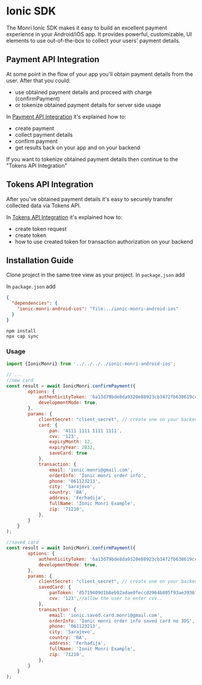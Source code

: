 # Ionic SDK

The Monri Ionic SDK makes it easy to build an excellent payment experience in your Android/iOS app. It provides powerful, customizable, UI elements to use out-of-the-box to collect your users' payment details.

## Payment API Integration

At some point in the flow of your app you'll obtain payment details from the user. After that you could:

* use obtained payment details and proceed with charge (confirmPayment)
* or tokenize obtained payment details for server side usage

In [Payment API Integration](payment-api-integration.md) it's explained how to:

* create payment
* collect payment details
* confirm payment
* get results back on your app and on your backend

If you want to tokenize obtained payment details then continue to the "Tokens API Integration"

## Tokens API Integration

After you've obtained payment details it's easy to securely transfer collected data via Tokens API.

In [Tokens API Integration](tokens-api-integration.md) it's explained how to:

* create token request
* create token
* how to use created token for transaction authorization on your backend

## Installation Guide

Clone project in the same tree view as your project. In `package.json` add

In `package.json` add

```json
{
  "dependencies": {
    "ionic-monri-android-ios": "file:../ionic-monri-android-ios"
  }
}
```

```shell
npm install
npx cap sync
```


### Usage

```javascript
import {IonicMonri} from '../../../../ionic-monri-android-ios';

// ...
//new card
const result = await IonicMonri.confirmPayment({
        options: {
            authenticityToken: '6a13d79bde8da9320e88923cb3472fb638619ccb',
            developmentMode: true,
        },
        params: {
            clientSecret: "client_secret", // create one on your backend
            card: {
                pan: '4111 1111 1111 1111',
                cvv: '123',
                expiryMonth: 12,
                expiryYear: 2032,
                saveCard: true
            },
            transaction: {
                email: 'ionic.monri@gmail.com',
                orderInfo: 'Ionic monri order info',
                phone: '061123213',
                city: 'Sarajevo',
                country: 'BA',
                address: 'Ferhadija',
                fullName: 'Ionic Monri Example',
                zip: '71210',
            },
        }
    }
);

//saved card
const result = await IonicMonri.confirmPayment({
        options: {
            authenticityToken: '6a13d79bde8da9320e88923cb3472fb638619ccb',
            developmentMode: true,
        },
        params: {
            clientSecret: "client_secret", // create one on your backend
            savedCard: {
                panToken: 'd5719409d1b8eb92adae0feccd2964b805f93ae3936fdd9d8fc01a800d094584', //retrive one via API
                cvv: '123',//allow the user to enter cvv..
            },
            transaction: {
                email: 'ionic.saved.card.monri@gmail.com',
                orderInfo: 'Ionic monri order info saved card no 3DS',
                phone: '061123213',
                city: 'Sarajevo',
                country: 'BA',
                address: 'Ferhadija',
                fullName: 'Ionic Monri Example',
                zip: '71210',
            },
        }
    }
);
```

